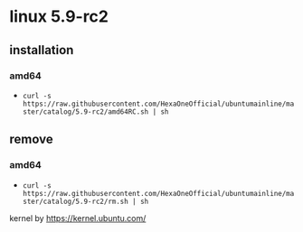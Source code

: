 # linux 5.9-rc2

## installation

### amd64

- `curl -s https://raw.githubusercontent.com/HexaOneOfficial/ubuntumainline/master/catalog/5.9-rc2/amd64RC.sh | sh`

## remove

### amd64

- `curl -s https://raw.githubusercontent.com/HexaOneOfficial/ubuntumainline/master/catalog/5.9-rc2/rm.sh | sh`



kernel by https://kernel.ubuntu.com/

